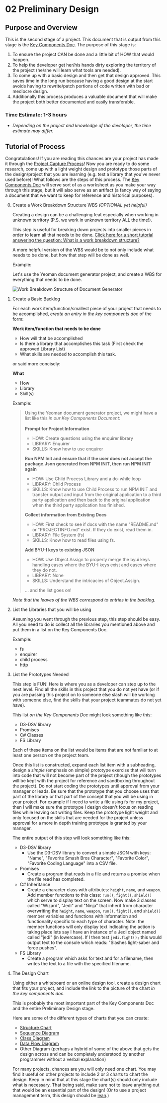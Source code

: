 # 02 Preliminary Design

## Purpose and Overview
This is the second stage of a project. This document that is output from this stage is the [Key Components Doc](../02_KeyComponentsDoc.md). The purpose of this stage is:

1. To ensure the project CAN be done and a little bit of HOW that would happen.
1. To help the developer get her/his hands dirty exploring the territory of the project (he/she will learn what tools are needed).
1. To come up with a basic design and then get that design approved. This saves time in the long run because having a good design at the start avoids having to rewrite/patch portions of code written with bad or mediocre design. 
1. Additionally this process produces a valuable document that will make the project both better documented and easily transferable.

### Time Estimate: 1-3 hours
- *Depending on the project and knowledge of the developer, the time estimate may differ.*

## Tutorial of Process

Congratulations! If you are reading this chances are your project has made it through the [Project Capture Process](./01_ProjectCapture.md)! Now you are ready to do some research, come up with a light weight design and prototype those parts of the design/project that you are learning (e.g. test a library that you've never used before)!  What follows are the steps of this process. The [Key Components Doc](../02_KeyComponentsDoc.md) will serve sort of as a worksheet as you make your way through this stage, but it will also serve as an artifact (a fancy way of saying a document that we want to keep for reference and historical purposes).


0. Create a Work Breakdown Structure WBS *(OPTIONAL yet helpful)*

    Creating a design can be a challenging feat especially when working in unknown territory (P.S. we work in unknown territory ALL the time!).

    This step is useful for breaking down projects into smaller pieces in order to learn all that needs to be done. [Click here for a short tutorial answering the question: What is a work breakdown structure?](https://www.tutorialspoint.com/management_concepts/work_breakdown_structure.htm)

    A more helpful version of the WBS would be to not only include what needs to be done, but how that step will be done as well.

    Example:

    Let's use the Yeoman document generator project, and create a WBS for everything that needs to be done.

    ![Work Breakdown Structure of Document Generator](./images/SampleWBS.JPG)

0.  Create a Basic Backlog

    For each work item/function/smallest piece of your project that needs to be accomplished, *create an entry in the key components doc* of the form:
    
    **Work item/function that needs to be done** 
    - How will that be accomplished 
    - Is there a library that accomplishes this task (First check the approved Library List) 
    - What skills are needed to accomplish this task.

    or said more concisely:

    **What** 
     - How
     - Library
     - Skill(s)

    Example:

    >Using the Yeoman document generator project, we might have a list like this *in our Key Components Document*: <br><br>
    >**Prompt for Project Information** 
    > - HOW: Create questions using the enquirer library
    > - LIBRARY: Enquirer
    > - SKILLS: Know how to use enquirer
    >
    >**Run NPM Init and ensure that if the user does not accept the package.Json generated from NPM INIT, then run NPM INIT again**
    > - HOW: Use Child Process Library and a do-while loop
    > - LIBRARY: Child Process
    > - SKILLS: Know how to use Child Process to run NPM INIT and transfer output and input from the original application to a third party application and then back to the original application when the third party application has finished.
    >
    >**Collect information from Existing Docs**
    > - HOW: First check to see if docs with the name "README.md" or "PROJECTINFO.md" exist. If they do exist, read them in.
    > - LIBRARY: File System (fs)
    > - SKILLS: Know how to read files using fs.
    >
    >**Add BYU-I keys to existing JSON**
    > - HOW: Use Object.Assign to properly merge the byui keys handling cases where the BYU-I keys exist and cases where they do not.
    > - LIBRARY: None
    > - SKILLS: Understand the intricacies of Object.Assign.
    > 
    > ... and the list goes on!

    *Note that the leaves of the WBS correspond to entries in the backlog.*

0.  List the Libraries that you will be using

    Assuming you went through the previous step, this step should be easy. All you need to do is collect all the libraries you mentioned above and put them in a list on the Key Components Doc.

    Example:
    - fs
    - enquirer
    - child process
    - http

0.  List the Prototypes Needed

    This step is FUN! Here is where you as a developer can step up to the next level. Find all the skills in this project that you do not yet have (or if you are passing this project on to someone else slash will be working with someone else, find the skills that your project teammates do not yet have).
    
    This list *on the Key Components Doc* might look something like this:
    - D3-DSV library 
    - Promises
    - C# Classes
    - FS Library

    Each of these items on the list would be items that are not familiar to at least one person on the project team.

    Once this list is constructed, expand each list item with a subheading, design a *simple* (emphasis on simple) prototype exercise that will turn into code that will not become part of the project (though the prototypes will be kept with the project for reference and sandboxing throughout the project). Do not start coding the prototypes until approval from your manager or leads. Be sure that the prototype that you choose uses that part of the library or that part of the concept that you will be using in your project. For example if I need to write a file using fs for my project, then I will make sure the prototype I design doesn't focus on reading files while leaving out writing files. Keep the prototype light weight and only focused on the skills that are needed for the project unless approval for a more in depth training prototype is granted by your manager.

    The entire output of this step will look something like this:
       - D3-DSV library
            - Use the D3-DSV library to convert a simple JSON with keys: "Name", "Favorite Smash Bros Character", "Favorite Color", "Favorite Coding Language" into a CSV file.
       - Promises
            - Create a program that reads in a file and returns a promise when the file read has completed.
       - C# Inheritance
            - Create a character class with attributes: `height`, `name`, and `weapon`. Add member functions to this class: `run()`, `fight()`, `shield()` which serve to display text on the screen. Now make 3 classes called "Wizard", "Jedi" and "Ninja" that inherit from character overwriting the `height`, `name`, `weapon`, `run()`, `fight()`, and `shield()` member variables and functions with information and functionality specific to each type of character. Note: the member functions will only display text indicating the action is taking place lets say I have an instance of a Jedi object named called "jedi" (in lowercase). If I then test `jedi.fight();` this would output text to the console which reads: "Slashes light-saber and force pushes".
       - FS Library
            - Create a program which asks for text and for a filename, then writes the text to a file with the specified filename.

       
0.  The Design Chart

    Using either a whiteboard or an online design tool, create a design chart that fits your project, and include the link to the picture of the chart *in the key components doc*.

    This is probably the most important part of the Key Components Doc and the entire Preliminary Design stage.

    Here are some of the different types of charts that you can create:
    
    - [Structure Chart](https://en.wikipedia.org/wiki/Structure_chart)
    - [Sequence Diagram](https://www.geeksforgeeks.org/unified-modeling-language-uml-sequence-diagrams/)
    - [Class Diagram](https://en.wikipedia.org/wiki/Class_diagram)
    - [Data Flow Diagram](https://www.lucidchart.com/pages/data-flow-diagram?a=0)
    - Other Diagram (perhaps a hybrid of some of the above that gets the design across and can be completely understood by another programmer without a verbal explanation)
   
     For many projects, chances are you will only need one chart. You may find it useful on other projects to include 2 or 3 charts to chart the design. Keep in mind that at this stage the chart(s) should only include what is necessary. That being said, make sure not to leave anything out that would be an essential part of the design! (Or to use a project management term, this design should be [lean](https://www.asme.org/engineering-topics/articles/manufacturing-design/5-lean-principles-every-should-know).)